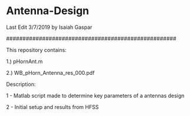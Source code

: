 # Antenna-Design

Last Edit 3/7/2019 by Isaiah Gaspar

####################################################

This repository contains:

1.) pHornAnt.m

2.) WB_pHorn_Antenna_res_000.pdf


Description:

1 - Matlab script made to determine key parameters of a antennas design 

2 - Initial setup and results from HFSS

